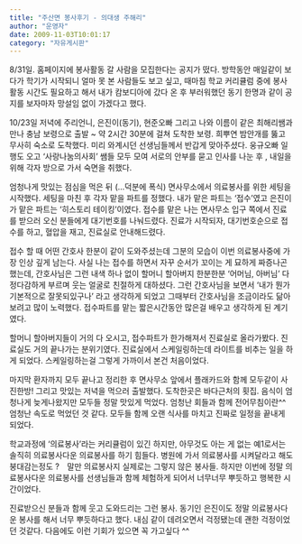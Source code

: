 ```yaml
---
title: "주산면 봉사후기 - 의대생 주해리"
author: "운영자"
date: 2009-11-03T10:01:17
category: "자유게시판"
---
```


8/31일. 홈페이지에 봉사활동 갈 사람을 모집한다는 공지가 떴다. 방학동안 매일같이 보다가 학기가 시작되니 얼마 못 본 사람들도 보고 싶고, 때마침 학교 커리큘럼 중에 봉사활동 시간도 필요하고 해서 내가 캄보디아에 갔다 온 후 부러워했던 동기 한명과 같이 공지를 보자마자 망설임 없이 가겠다고 했다.

10/23일 저녁에 주리언니, 은진이(동기), 현준오빠 그리고 나와 이름이 같은 최해리쌤과 만나 충남 보령으로 출발 ~ 약 2시간 30분에 걸쳐 도착한 보령. 희뿌연 밤안개를 뚫고 무사히 숙소로 도착했다. 미리 와계시던 선생님들께서 반갑게 맞아주셨다. 웅규오빠 일행도 오고 ‘사랑나눔의사회’ 쌤들 모두 모여 서로의 안부를 묻고 인사를 나눈 후 , 내일을 위해 각자 방으로 가서 숙면을 취했다.

엄청나게 맛있는 점심을 먹은 뒤 (...덕분에 폭식) 면사무소에서 의료봉사를 위한 세팅을 시작했다. 세팅을 마친 후 각자 맡을 파트를 정했다. 내가 맡은 파트는 ‘접수’였고 은진이가 맡은 파트는 ‘히스토리 테이킹’이였다. 접수를 맡은 나는 면사무소 입구 쪽에서 진료를 받으러 오신 분들에게 대기번호를 나눠드렸다. 진료가 시작되자, 대기번호순으로 접수를 하고, 혈압을 재고, 진료실로 안내해드렸다.

접수 할 때 어떤 간호사 한분이 같이 도와주셨는데 그분의 모습이 이번 의료봉사중에 가장 인상 깊게 남는다. 사실 나는 접수를 하면서 자꾸 순서가 꼬이는 게 묘하게 짜증나곤 했는데, 간호사님은 그런 내색 하나 없이 할머니 할아버지 한분한분 ‘어머님, 아버님’ 다정다감하게 부르며 웃는 얼굴로 친절하게 대하셨다. 그런 간호사님을 보면서 ‘내가 뭔가 기본적으로 잘못되있구나’ 라고 생각하게 되었고 그때부터 간호사님을 조금이라도 닮아보려고 많이 노력했다. 접수파트를 맡는 짧은시간동안 많은걸 배우고 생각하게 된 계기였다.

할머니 할아버지들이 거의 다 오시고, 접수파트가 한가해져서 진료실로 올라가봤다. 진료실도 거의 끝나가는 분위기였다. 진료실에서 스케일링하는데 라이트를 비추는 일을 하게 되었다. 스케일링하는걸 그렇게 가까이서 본건 처음이었다.

마지막 환자까지 모두 끝나고 정리한 후 면사무소 앞에서 플래카드와 함께 모두같이 사진한방! 그리고 맛있는 저녁을 먹으러 출발했다. 도착한곳은 바다근처의 횟집. 음식이 엄청나게 늦게나왔지만 모두들 정말 맛있게 먹었다. 엄청난 회들과 함께 전어무침이란^^ 엄청난 속도로 먹었던 것 같다. 모두들 함께 오랜 식사를 마치고 진짜로 일정을 끝내게 되었다.

학교과정에 ‘의료봉사’라는 커리큘럼이 있긴 하지만, 아무것도 아는 게 없는 예1로서는 솔직히 의료봉사다운 의료봉사를 하기 힘들다. 병원에 가서 의료봉사를 시켜달라고 해도 붕대감는정도 ?　말만 의료봉사지 실제로는 그렇지 않은 봉사들. 하지만 이번에 정말 의료봉사다운 의료봉사를 선생님들과 함께 체험하게 되어서 너무너무 뿌듯하고 행복한 시간이었다.

진료받으신 분들과 함께 웃고 도와드리는 그런 봉사. 동기인 은진이도 정말 의료봉사다운 봉사를 해서 너무 뿌듯하다고 했다. 내심 같이 데려오면서 걱정됐는데 괜한 걱정이었던 것같다. 다음에도 이런 기회가 있으면 꼭 가고싶다 ^^

